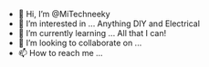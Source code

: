 - 👋 Hi, I’m @MiTechneeky
- 👀 I’m interested in ... Anything DIY and Electrical
- 🌱 I’m currently learning ... All that I can!
- 💞️ I’m looking to collaborate on ...
- 📫 How to reach me ...

<!---
MiTechneek/MiTechneek is a ✨ special ✨ repository because its `README.md` (this file) appears on your GitHub profile.
You can click the Preview link to take a look at your changes.
--->
